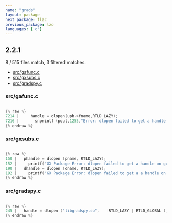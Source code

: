 ```yaml
---
name: "grads"
layout: package
next_package: flac
previous_package: lzo
languages: ['c']
---
```

## 2.2.1
8 / 515 files match, 3 filtered matches.

 - [src/gafunc.c](#srcgafuncc)
 - [src/gxsubs.c](#srcgxsubsc)
 - [src/gradspy.c](#srcgradspyc)

### src/gafunc.c

```c

{% raw %}
7214 |     handle = dlopen(upb->fname,RTLD_LAZY);
7216 |       snprintf (pout,1255,"Error: dlopen failed to get a handle on %s \n",upb->fname);
{% endraw %}

```
### src/gxsubs.c

```c

{% raw %}
150 |   phandle = dlopen (pname, RTLD_LAZY);
152 |     printf("GX Package Error: dlopen failed to get a handle on gxprint plug-in named \"%s\" \n",gxpopt); 
190 |   dhandle = dlopen (dname, RTLD_LAZY);
192 |     printf("GX Package Error: dlopen failed to get a a handle on gxdisplay plug-in named \"%s\" \n",gxdopt); 
{% endraw %}

```
### src/gradspy.c

```c

{% raw %}
245 |   handle = dlopen ("libgradspy.so",    RTLD_LAZY | RTLD_GLOBAL );  /* for linux */
{% endraw %}

```